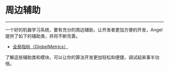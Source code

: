 # 周边辅助

---

一个好的机器学习系统，要有充分的周边辅助，让开发者更加方便的开发，Angel提供了如下的辅助类，并将不断完善。


* [全局指标（GlobelMetrics）](./GlobalMetrics.md)

了解这些辅助类和模块，可以让你的算法开发更加轻松和便捷，调试起来事半功倍。
